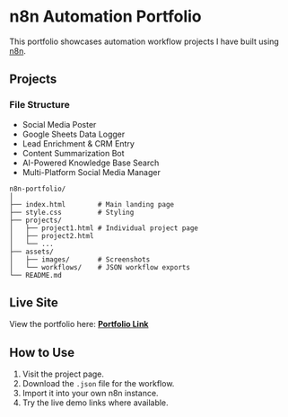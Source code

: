 # n8n Automation Portfolio

This portfolio showcases automation workflow projects I have built using [n8n](https://n8n.io).

## Projects
### File Structure
- Social Media Poster
- Google Sheets Data Logger
- Lead Enrichment & CRM Entry
- Content Summarization Bot
- AI-Powered Knowledge Base Search
- Multi-Platform Social Media Manager
```
n8n-portfolio/
│
├── index.html        # Main landing page
├── style.css         # Styling
├── projects/
│   ├── project1.html # Individual project page
│   ├── project2.html
│   └── ...
├── assets/
│   ├── images/       # Screenshots
│   └── workflows/    # JSON workflow exports
└── README.md
```

## Live Site
View the portfolio here: **[Portfolio Link](https://wambuajoe.github.io/n8n-Portfolio-Projects/)**

## How to Use
1. Visit the project page.
2. Download the `.json` file for the workflow.
3. Import it into your own n8n instance.
4. Try the live demo links where available.
